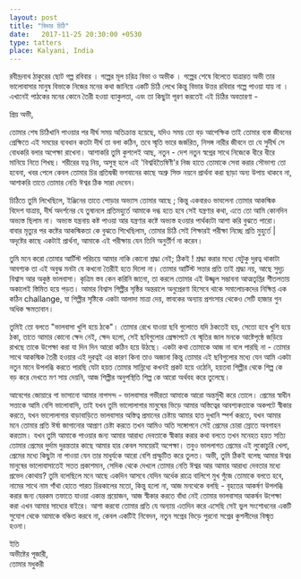```yaml
---
layout: post
title: "বিভার চিঠি"
date:   2017-11-25 20:30:00 +0530
type: tatters
place: Kalyani, India
---
```


রবীন্দ্রনাথ ঠাকুরের ছোট গল্প রবিবার । গল্পের  মূল চরিত্র বিভা ও অভীক । গল্পের শেষে বিলেতে যাত্রারত অভী তার ভালোবাসার মানুষ বিভাকে নিজের মনের কথা জানিয়ে একটি চিঠি লেখে কিন্তু বিভার উত্তর রবিবার গল্পে পাওয়া যায় না । এখানেই পাঠকের মনের কোনে তৈরী হওয়া ব্যাকুলতা, এবং তা কিছুটা পূরণ করতেই এই চিঠির অবতারণা -
<!--more-->

প্রিয় অভী,

তোমার শেষ চিঠিখানি পাওয়ার পর দীর্ঘ সময় অতিক্রান্ত হয়েছে, যদিও সময় তো বড় আপেক্ষিক তাই তোমার ব্যস্ত জীবনের প্রেক্ষিতে এই সময়ের ব্যবধান কতটা দীর্ঘ তা বলা কঠিন, তবে স্মৃতি ভারে জর্জরিত, নিসঙ্গ নারীর জীবনে তা যে সুদীর্ঘ সে বোধকরি বলার অপেক্ষা রাখেনা। আশাকরি তুমি কুশলেই আছ, নতুন  - দেশ নতুন স্বপ্নের সাথে নিজেকে ধীরে ধীরে
মানিয়ে নিতে শিখছ। শরীরের যত্ন নিয়, অসুস্থ হলে এই 'বিশ্বহিতৈষিণী'র নিজ হাতে  তোমাকে সেবা করার সৌভাগ্য তো হবেনা, খবর পেলে কেবল তোমার চির প্রতিদ্বন্ধী ভগবানের 
কাছে অশ্রু সিক্ত নয়নে প্রার্থনা করা ছাড়া অন্য উপায় থাকবে না, আশাকরি তাতে তোমার নেতি ঈশ্বর ঠিক সারা দেবেন।

চিঠিতে তুমি লিখেছিলে, ইঞ্জিনের তাতে পোড়ার অভ্যাস তোমার আছে ; কিন্তু একবারও ভাবলেনা তোমার আকস্মিক বিদেশ যাত্রায়, দীর্ঘ অদর্শনের যে তুষানলে প্রতিমহুর্তে আমাকে দগ্ধ
হতে হবে সেই যন্ত্রণার কথা, এতে তো আমি কোনদিন অভ্যস্ত ছিলাম না। অভ্যস্ত যন্ত্রনায় কষ্ট পাওয়া আর যন্ত্রণার কষ্টে অভ্যস্ত হওয়ার পার্থক্যটা আশা করি বুঝতে পারো। বাবার মৃত্যুর
পর কষ্টের আকস্মিকতা কে বুঝতে শিখেছিলাম, তোমার চিঠি  সেই শিক্ষারই পরীক্ষা নিচ্ছে প্রতি মুহুর্তে | অদৃষ্টের কাছে একটাই প্রার্থনা, আমাকে এই পরীক্ষায় যেন তিনি অনুর্তীর্ণ না করেন।

তুমি মনে করো তোমার আর্টিস্ট পরিচয়ে আমার নাকি কোনো শ্রদ্ধা নেই; ঠিকই ! শ্রদ্ধা করার মধ্যে যেটুকু দুরত্ব থাকাটা আবশ্যক তা এই অবুঝ মনটা যে কখনো তৈরীই হতে দিলো না। 
তোমার আর্টিস্ট সত্তার প্রতি তাই শ্রদ্ধা নয়, আছে সুদৃঢ় বিশ্বাস আর অকুন্ঠ ভালবাসা। কৃত্রিম স্তব কেন করিনি জানো, তা করলে তোমার এই উজ্জ্বল সম্ভাবনা আত্মতৃপ্তির শীতলতায় অকালেই
স্তিমিত হয়ে পড়ত। আমার বিশ্বাস শিল্পীর সৃষ্ঠির অন্তরালে অনুপ্রেরণা হিসেবে থাকে সমালোচকদের নিক্ষিপ্ত এক কঠিন challange, যা শিল্পীর সৃষ্টিকে একটা আলাদা মাত্রা দেয়, স্তাবকের
অন্যায় প্রশংসার থেকেও সেটি হাজার গুন অধিক ক্ষমতাবান।

তুমিই তো বলতে "ভালবাসা খুশি হয়ে ঠকে"।  তোমার রেখে যাওয়া ছবি গুলোতে যদি ঠকতেই হয়, সেতো হবে খুশি হয়ে ঠকা, তাতে আমার কোনো ক্ষেদ নেই, ক্ষেদ হলো, সেই ছবিগুলোর
প্রেক্ষাপটে যে স্মৃতির জাল মনকে আষ্টেপৃষ্ঠে জড়িয়ে রাখছে তাকে উপেক্ষা করা যা দিন দিন আরো কঠিন হয়ে উঠছে। একটা কথা তোমাকে আজ না বলে পারছি না - তোমার সাথে আকস্মিক
তৈরী হওয়ার এই দুরত্বই এর কারণ কিনা তাও অজানা কিন্তু তোমার এই ছবিগুলোর মধ্যে যেন আমি একটা নতুন মানে উপলব্ধি করতে পারছি যেটা হয়ত তোমার সান্নিধ্যে কখনই প্রকট হয়ে
ওঠেনি, হয়তবা শিল্পীর থেকে শিল্প কে বড় করে দেখতে মণ সায় দেয়নি, আজ শিল্পীর অনুপস্থিতি শিল্প কে আরো অর্থবহ করে তুলেছে।

আবেগের জোয়ারে গা ভাসানো আমার নাপসন্দ - ভালবাসার গভীরতা আমাকে আরো অন্তর্মুখী করে তোলে। প্রেমের স্বাধীন সত্তাকে আমি বেশি ভালোবাসি, তাই যখন তুমি ভালোলাগার মানুষের 
ভিড়ে আমার অস্তিত্বের আবশ্যকতাকে অকপটে স্বীকার করতে, যখন ভালোলাগার বাড়াবাড়িতে ভালবাসার অস্তিত্ব প্রমানের চেষ্টায় আমার হাত দুখানি স্পর্শ করতে, যখন আমার মনে তোমার প্রতি
ঈর্ষা জাগানোর আপ্রাণ চেষ্টা করতে তখন আমিও অতি সঙ্গোপনে সেই প্রেমের চোরা স্রোতে অবগাহন করতাম। যখন তুমি আমাকে পাওয়ার জন্য আমার আরাধ্য দেবতাকে স্বীকার করার কথা
বলতে  তখন মনেহত হয়ত সত্যি তোমার প্রেমের দুর্দাম দুরন্ততার কাছে আমার হার কেবল সময়েরই অপেক্ষা। তবুও ভাললাগত প্রেমের এই লুকোচুরি খেলা, প্রেমের মধ্যে কিছুটা না পাওয়া যেন
তার মাধুর্যকে আরো বেশি প্রস্ফুটিত করে তুলত। অভী, তুমি ঠিকই বলেছ আমার ঈশ্বর মানুষের ভালোবাসাতেই সতত প্রকাশমান, সেদিক থেকে দেখলে তোমার নেতি ঈশ্বর আর আমার আরাধ্য
দেবতার মধ্যে প্রভেদ কোথায়?  তুমি বলেছিলে মনে আছে একদিন আসবে যেদিন অর্ধেক রাত্রে বালিশে মুখ গুঁজে তোমাকে বলতে হবে, নামের সাথে নাম গাঁথা হোতে পারত চিরকালের মতো,
কিন্তু হলো না, আজ মনথেকে বলছি - বৃহতের আকর্ষণ উপলব্ধি করার জন্য যেরকম তফাতে যাওয়া একান্ত প্রয়োজন, আজ স্বীকার করতে বাঁধা নেই তোমার ভালবাসার আকর্ষন উপেক্ষা করা
এখন আমার সাধ্যের বাইরে। আশা করবো তোমার প্রতি যে অন্যায় এতদিন করে এসেছি সেই ভুল সংশোধনের একটি সুযোগ থেকে আমাকে বঞ্চিত করবে না, কেবল একটিই নিবেদন, 
নতুন সপ্নের ভিড়ে পুরনো সপ্নের কুশলীদের বিস্মৃত হওনা।

ইতি <br>
অভীষ্টের পূজারী,<br>
তোমার মধুকরী <br>
